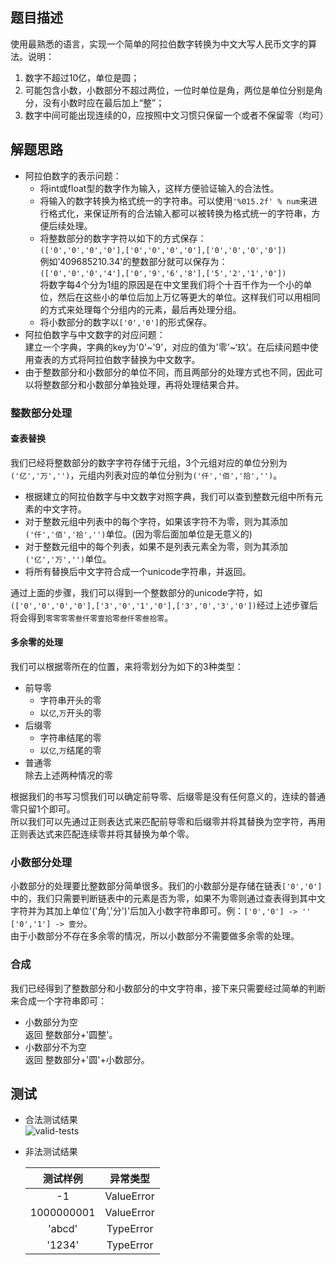 ## 题目描述
使用最熟悉的语言，实现一个简单的阿拉伯数字转换为中文大写人民币文字的算法。说明：    

1. 数字不超过10亿，单位是圆；
2. 可能包含小数，小数部分不超过两位，一位时单位是角，两位是单位分别是角分，没有小数时应在最后加上“整”；
3. 数字中间可能出现连续的0，应按照中文习惯只保留一个或者不保留零（均可）    

## 解题思路
- 阿拉伯数字的表示问题：
  - 将int或float型的数字作为输入，这样方便验证输入的合法性。    
  - 将输入的数字转换为格式统一的字符串。可以使用`'%015.2f' % num`来进行格式化，来保证所有的合法输入都可以被转换为格式统一的字符串，方便后续处理。    
  - 将整数部分的数字字符以如下的方式保存：    
    `(['0','0','0','0'],['0','0','0','0'],['0','0','0','0'])`     
    例如'409685210.34'的整数部分就可以保存为：    
    `(['0','0','0','4'],['0','9','6','8'],['5','2','1','0'])`    
    将数字每4个分为1组的原因是在中文里我们将个十百千作为一个小的单位，然后在这些小的单位后加上万亿等更大的单位。这样我们可以用相同的方式来处理每个分组内的元素，最后再处理分组。     
  - 将小数部分的数字以`['0','0']`的形式保存。
- 阿拉伯数字与中文数字的对应问题：    
建立一个字典，字典的key为'0'~'9'，对应的值为'零'~‘玖’。在后续问题中使用查表的方式将阿拉伯数字替换为中文数字。
- 由于整数部分和小数部分的单位不同，而且两部分的处理方式也不同，因此可以将整数部分和小数部分单独处理，再将处理结果合并。     

### 整数部分处理
#### 查表替换    
我们已经将整数部分的数字字符存储于元组，3个元组对应的单位分别为`('亿','万','')`，元组内列表对应的单位分别为`('仟','佰','拾','')`。       

- 根据建立的阿拉伯数字与中文数字对照字典，我们可以查到整数元组中所有元素的中文字符。    
- 对于整数元组中列表中的每个字符，如果该字符不为零，则为其添加`('仟','佰','拾','')`单位。(因为零后面加单位是无意义的)    
- 对于整数元组中的每个列表，如果不是列表元素全为零，则为其添加`('亿','万','')`单位。    
- 将所有替换后中文字符合成一个unicode字符串，并返回。

通过上面的步骤，我们可以得到一个整数部分的unicode字符，如`(['0','0','0','0'],['3','0','1','0'],['3','0','3','0'])`经过上述步骤后将会得到`零零零零叁仟零壹拾零叁仟零叁拾零`。
#### 多余零的处理
我们可以根据零所在的位置，来将零划分为如下的3种类型：    

- 前导零    
  - 字符串开头的零
  - 以`亿`,`万`开头的零    
- 后缀零    
  - 字符串结尾的零    
  - 以`亿`,`万`结尾的零    
- 普通零    
除去上述两种情况的零

根据我们的书写习惯我们可以确定前导零、后缀零是没有任何意义的，连续的普通零只留1个即可。     
所以我们可以先通过正则表达式来匹配前导零和后缀零并将其替换为空字符，再用正则表达式来匹配连续零并将其替换为单个零。    

### 小数部分处理   
小数部分的处理要比整数部分简单很多。我们的小数部分是存储在链表`['0','0']`中的，我们只需要判断链表中的元素是否为零，如果不为零则通过查表得到其中文字符并为其加上单位'('角','分')'后加入小数字符串即可。例：`['0','0'] -> ''` `['0','1'] -> 壹分`。    
由于小数部分不存在多余零的情况，所以小数部分不需要做多余零的处理。    

### 合成    
我们已经得到了整数部分和小数部分的中文字符串，接下来只需要经过简单的判断来合成一个字符串即可：    

- 小数部分为空    
返回 整数部分+'圆整'。    
- 小数部分不为空    
返回 整数部分+'圆'+小数部分。

## 测试    
- 合法测试结果    
![valid-tests](http://youyongsong-blog.qiniudn.com/convert_test.png)     
- 非法测试结果

  |  测试样例  |  异常类型  |
  |:----------:|:----------:|
  |     -1     | ValueError |
  | 1000000001 | ValueError |
  |   'abcd'   |  TypeError |
  |   '1234'   |  TypeError |